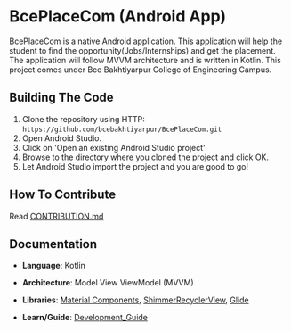 # BcePlaceCom (Android App)

BcePlaceCom is a native Android application. This application will help the student to find the opportunity(Jobs/Internships) and get the placement. The application will follow MVVM architecture and is written in Kotlin. This project comes under Bce Bakhtiyarpur College of Engineering Campus.


## Building The Code

1. Clone the repository using HTTP: `https://github.com/bcebakhtiyarpur/BcePlaceCom.git`
2. Open Android Studio.
3. Click on 'Open an existing Android Studio project'
4. Browse to the directory where you cloned the project and click OK.
5. Let Android Studio import the project and you are good to go!


## How To Contribute

Read [CONTRIBUTION.md](https://github.com/bcebakhtiyarpur/BcePlaceCom/blob/dev/CONTRIBUTION.md)

## Documentation

- **Language**: Kotlin
- **Architecture**: Model View ViewModel (MVVM)
- **Libraries**: 
[Material Components](https://github.com/material-components/material-components-android),
[ShimmerRecyclerView](https://github.com/sharish/ShimmerRecyclerView),
[Glide](https://github.com/bumptech/glide)

- **Learn/Guide**:
[Development_Guide](https://developer.android.com/guide)
